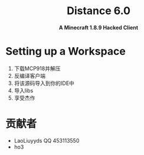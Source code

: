 <h1 align="center">Distance 6.0</h1>
<h4 align="center">A Minecraft 1.8.9 Hacked Client</h4>

# Setting up a Workspace
1. 下载MCP918并解压
2. 反编译客户端
3. 将该源码导入到你的IDE中
4. 导入libs
5. 享受杰作

# 贡献者
- LaoLiuyyds QQ 453113550
- ho3